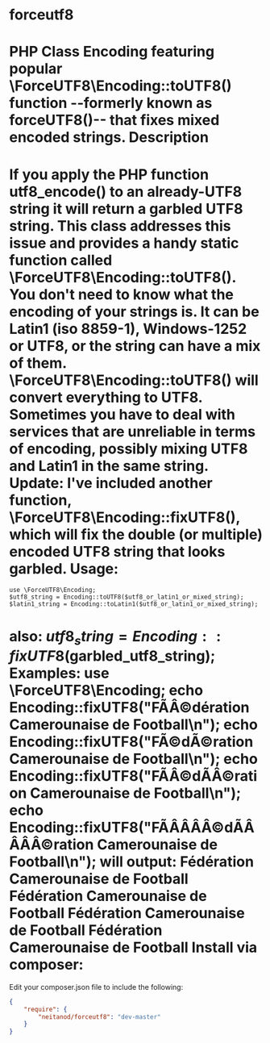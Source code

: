 forceutf8
=========
PHP Class Encoding featuring popular \ForceUTF8\Encoding::toUTF8() function --formerly known as forceUTF8()-- that fixes mixed encoded strings.
Description
===========
If you apply the PHP function utf8_encode() to an already-UTF8 string it will return a garbled UTF8 string.
This class addresses this issue and provides a handy static function called \ForceUTF8\Encoding::toUTF8().
You don't need to know what the encoding of your strings is. It can be Latin1 (iso 8859-1), Windows-1252 or UTF8, or the string can have a mix of them. \ForceUTF8\Encoding::toUTF8() will convert everything to UTF8.
Sometimes you have to deal with services that are unreliable in terms of encoding, possibly mixing UTF8 and Latin1 in the same string.
Update:
I've included another function, \ForceUTF8\Encoding::fixUTF8(), which will fix the double (or multiple) encoded UTF8 string that looks garbled.
Usage:
======
    use \ForceUTF8\Encoding;
    $utf8_string = Encoding::toUTF8($utf8_or_latin1_or_mixed_string);
    $latin1_string = Encoding::toLatin1($utf8_or_latin1_or_mixed_string);
also:
    $utf8_string = Encoding::fixUTF8($garbled_utf8_string);
Examples:
    use \ForceUTF8\Encoding;
    echo Encoding::fixUTF8("FÃÂ©dération Camerounaise de Football\n");
    echo Encoding::fixUTF8("FÃ©dÃ©ration Camerounaise de Football\n");
    echo Encoding::fixUTF8("FÃÂ©dÃÂ©ration Camerounaise de Football\n");
    echo Encoding::fixUTF8("FÃÂÂÂÂ©dÃÂÂÂÂ©ration Camerounaise de Football\n");
will output:
    Fédération Camerounaise de Football
    Fédération Camerounaise de Football
    Fédération Camerounaise de Football
    Fédération Camerounaise de Football
Install via composer:
=====================
Edit your composer.json file to include the following:
```json
{
    "require": {
        "neitanod/forceutf8": "dev-master"
    }
}
```